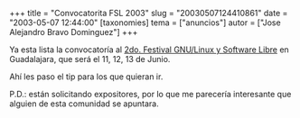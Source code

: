 +++
title = "Convocatorita FSL 2003"
slug = "20030507124410861"
date = "2003-05-07 12:44:00"
[taxonomies]
tema = ["anuncios"]
autor = ["Jose Alejandro Bravo Dominguez"]
+++

Ya esta lista la convocatoría al [2do. Festival GNU/Linux y Software
Libre](http://estudiantes.udg.mx/linux) en Guadalajara, que será el 11,
12, 13 de Junio.

Ahí les paso el tip para los que quieran ir.

P.D.: están solicitando expositores, por lo que me parecería interesante
que alguien de esta comunidad se apuntara.

